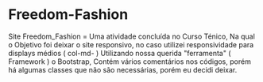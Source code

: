 # Freedom-Fashion
Site Freedom_Fashion = Uma atividade concluída no Curso Ténico, Na qual o Objetivo foi deixar o site responsivo, no caso utilizei responsividade para displays médios ( col-md- ) Utilizando nossa querida "ferramenta" ( Framework ) o Bootstrap, Contém vários comentários nos códigos, porém há algumas classes que não são necessárias, porém eu decidi deixar.
